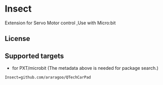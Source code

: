 # Insect

Extension for Servo Motor control ,Use with Micro:bit

## License



## Supported targets

* for PXT/microbit
(The metadata above is needed for package search.)

```package
Insect=github.com/araragoo/QTechCarPad
```
